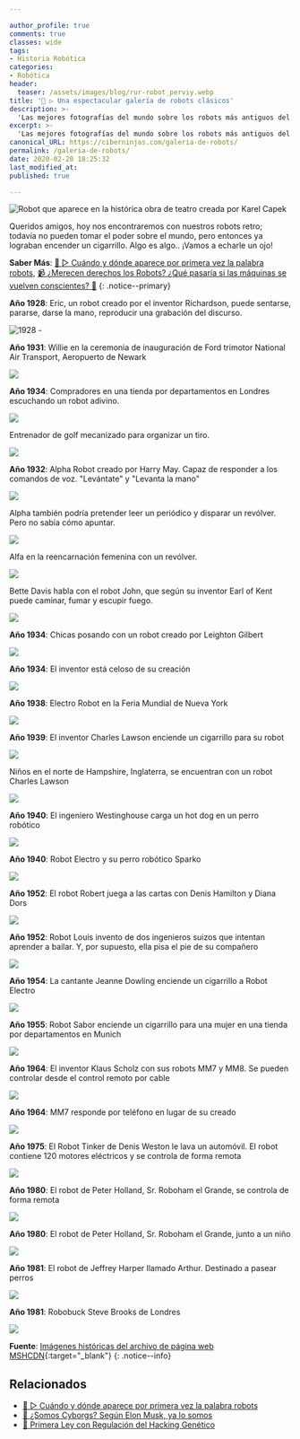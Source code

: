 ```yaml
---

author_profile: true
comments: true
classes: wide
tags:
- Historia Robótica
categories:
- Robótica
header:
  teaser: /assets/images/blog/rur-robot_perviy.webp
title: '🤖 ▷ Una espectacular galería de robots clásicos'
description: >-
  'Las mejores fotografías del mundo sobre los robots más antiguos del mundo, los primeros robots creadas y representados bajo una base de lo que se imaginaban entonces de como podrían ser en un futuro'
excerpt: >-
  'Las mejores fotografías del mundo sobre los robots más antiguos del mundo, los primeros robots creadas y representados bajo una base de lo que se imaginaban entonces de como podrían ser en un futuro'
canonical_URL: https://ciberninjas.com/galeria-de-robots/
permalink: /galeria-de-robots/
date: 2020-02-20 18:25:32
last_modified_at: 
published: true

---
```


![Robot que aparece en la histórica obra de teatro creada por Karel Capek](/assets/images/blog/rur-robot_perviy.webp "Robot que aparece en la histórica obra de teatro creada por Karel Capek")

Queridos amigos, hoy nos encontraremos con nuestros robots retro; todavía no pueden tomar el poder sobre el mundo, pero entonces ya lograban encender un cigarrillo. Algo es algo.. ¡Vamos a echarle un ojo!

**Saber Más**: [🤖 ▷ Cuándo y dónde aparece por primera vez la palabra robots](/aparicion-palabra-robot/), [📹 ¿Merecen derechos los Robots? ¿Qué pasaría si las máquinas se vuelven conscientes? 🤖](/merecen-derecho-los-robos/ "Merecen derechos los Robots, que pasaría si las máquinas se vuelven conscientes")
{: .notice--primary}

**Año 1928**: Eric, un robot creado por el inventor Richardson, puede sentarse, pararse, darse la mano, reproducir una grabación del discurso.

![1928 - ](../assets/images/blog/robots/1928-robots-13.jpg)

**Año 1931**: Willie en la ceremonia de inauguración de Ford trimotor National Air Transport, Aeropuerto de Newark

![](../assets/images/blog/robots/2-bis-robots-2.jpg)

**Año 1934**: Compradores en una tienda por departamentos en Londres escuchando un robot adivino.

![](../assets/images/blog/robots/1-robots-4.jpg)

Entrenador de golf mecanizado para organizar un tiro.

![](../assets/images/blog/robots/2-robots-1.jpg)

**Año 1932**: Alpha Robot creado por Harry May. Capaz de responder a los comandos de voz. "Levántate" y "Levanta la mano"

![](../assets/images/blog/robots/3-robots-14.jpg)

Alpha también podría pretender leer un periódico y disparar un revólver. Pero no sabía cómo apuntar.

![](../assets/images/blog/robots/4-robots-15.jpg)

Alfa en la reencarnación femenina con un revólver.

![](../assets/images/blog/robots/5-robots-17.jpg)

Bette Davis habla con el robot John, que según su inventor Earl of Kent puede caminar, fumar y escupir fuego.

![](../assets/images/blog/robots/6-robots-3.jpg)

**Año 1934**: Chicas posando con un robot creado por Leighton Gilbert

![](../assets/images/blog/robots/7-robots-19.jpg)

**Año 1934**: El inventor está celoso de su creación

![](../assets/images/blog/robots/8-robots-16.jpg)

**Año 1938**: Electro Robot en la Feria Mundial de Nueva York

![](../assets/images/blog/robots/9-robots-5.jpg)

**Año 1939**: El inventor Charles Lawson enciende un cigarrillo para su robot

![](../assets/images/blog/robots/10-robots-6.jpg)

Niños en el norte de Hampshire, Inglaterra, se encuentran con un robot Charles Lawson

![](../assets/images/blog/robots/11-robots-7.jpg)

**Año 1940**: El ingeniero Westinghouse carga un hot dog en un perro robótico

![](../assets/images/blog/robots/12-robots-21.jpg)

**Año 1940**: Robot Electro y su perro robótico Sparko

![](../assets/images/blog/robots/13-robots-20.jpg)

**Año 1952**: El robot Robert juega a las cartas con Denis Hamilton y Diana Dors

![](../assets/images/blog/robots/14-robots-8.jpg)

**Año 1952**: Robot Louis invento de dos ingenieros suizos que intentan aprender a bailar. Y, por supuesto, ella pisa el pie de su compañero

![](../assets/images/blog/robots/15-robots-28.jpg)

**Año 1954**: La cantante Jeanne Dowling enciende un cigarrillo a Robot Electro

![](../assets/images/blog/robots/16-robots-22.jpg)

**Año 1955**: Robot Sabor enciende un cigarrillo para una mujer en una tienda por departamentos en Munich

![](../assets/images/blog/robots/17-robots-23.jpg)

**Año 1964**: El inventor Klaus Scholz con sus robots MM7 y MM8. Se pueden controlar desde el control remoto por cable

![](../assets/images/blog/robots/18-robots-29.jpg)

**Año 1964**: MM7 responde por teléfono en lugar de su creado

![](../assets/images/blog/robots/19-robots-24.jpg)

**Año 1975**: El Robot Tinker de Denis Weston le lava un automóvil. El robot contiene 120 motores eléctricos y se controla de forma remota

![](../assets/images/blog/robots/20-robots-11.jpg)

**Año 1980**: El robot de Peter Holland, Sr. Roboham el Grande, se controla de forma remota

![](../assets/images/blog/robots/21-robots-27.jpg)

**Año 1980**: El robot de Peter Holland, Sr. Roboham el Grande, junto a un niño

![](../assets/images/blog/robots/22-bis-robots-26.jpg)

**Año 1981**: El robot de Jeffrey Harper llamado Arthur. Destinado a pasear perros

![](../assets/images/blog/robots/22-robots-25.jpg)

**Año 1981**: Robobuck Steve Brooks de Londres

![](../assets/images/blog/robots/23-robots-12.jpg)

**Fuente**\: [Imágenes históricas del archivo de página web MSHCDN](https://web.archive.org/web/20110119082648/http://mshcdn.com/ "Imágenes históricas del archivo de página web MSHCDN"){:target="_blank"}
{: .notice--info}
<!-- https://fishki.net/1821784-1928-1981-rassvet-robotov.html , http://cyberneticzoo.com/robots/1980-mr-robotham-the-great-peter-holland-british/ -->
## Relacionados

* [🤖 ▷ Cuándo y dónde aparece por primera vez la palabra robots](/aparicion-palabra-robot/)
* [📰 ¿Somos Cyborgs? Según Elon Musk, ya lo somos](/somos-cyborgs/ "Somos Cyborgs. Según Elon Musk, ya lo somos")
* [📰 Primera Ley con Regulación del Hacking Genético](/ley-contra-el-biohacking/ "La Primera Ley con Regulación del Hacking Genético")

